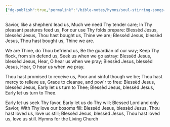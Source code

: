 ```yaml
---
{"dg-publish":true,"permalink":"/bible-notes/hymns/soul-stirring-songs-and-hymns/saviour-like-a-shepherd-lead-us/","title":"Saviour, Like a Shepherd Lead Us","created":"","updated":""}
---
```



Savior, like a shepherd lead us,
Much we need Thy tender care;
In Thy pleasant pastures feed us,
For our use Thy folds prepare:
Blessèd Jesus, blessèd Jesus,
Thou hast bought us, Thine we are;
Blessèd Jesus, blessèd Jesus,
Thou hast bought us, Thine we are.

We are Thine, do Thou befriend us,
Be the guardian of our way;
Keep Thy flock, from sin defend us,
Seek us when we go astray:
Blessèd Jesus, blessèd Jesus,
Hear, O hear us when we pray;
Blessèd Jesus, blessèd Jesus,
Hear, O hear us when we pray.

Thou hast promised to receive us,
Poor and sinful though we be;
Thou hast mercy to relieve us,
Grace to cleanse, and pow'r to free:
Blessèd Jesus, blessèd Jesus,
Early let us turn to Thee;
Blessèd Jesus, blessèd Jesus,
Early let us turn to Thee.

Early let us seek Thy favor,
Early let us do Thy will;
Blessed Lord and only Savior,
With Thy love our bosoms fill:
Blessèd Jesus, blessèd Jesus,
Thou hast loved us, love us still;
Blessèd Jesus, blessèd Jesus,
Thou hast loved us, love us still.
Hymns for the Living Church
